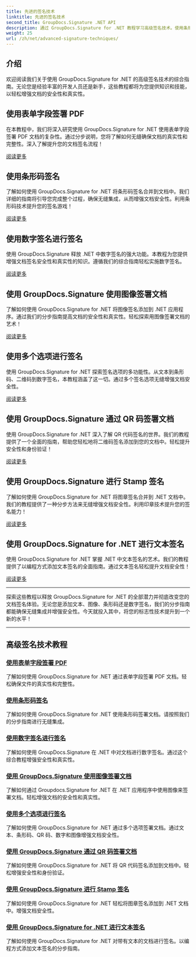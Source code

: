 ```yaml
---
title: 先进的签名技术
linktitle: 先进的签名技术
second_title: GroupDocs.Signature .NET API
description: 通过 GroupDocs.Signature for .NET 教程学习高级签名技术。使用条形码、数字等方式无缝签署 PDF、图像和文档。
weight: 25
url: /zh/net/advanced-signature-techniques/
---
```

## 介绍

欢迎阅读我们关于使用 GroupDocs.Signature for .NET 的高级签名技术的综合指南。无论您是经验丰富的开发人员还是新手，这些教程都将为您提供知识和技能，以轻松增强文档的安全性和真实性。

## 使用表单字段签署 PDF

在本教程中，我们将深入研究使用 GroupDocs.Signature for .NET 使用表单字段签署 PDF 文档的复杂性。通过分步说明，您将了解如何无缝确保文档的真实性和完整性。深入了解提升您的文档签名流程！

[阅读更多](./sign-pdf-form-field/)

## 使用条形码签名

了解如何使用 GroupDocs.Signature for .NET 将条形码签名合并到文档中。我们详细的指南将引导您完成整个过程，确保无缝集成，从而增强文档安全性。利用条形码技术提升您的签名游戏！

[阅读更多](./sign-with-barcode/)

## 使用数字签名进行签名

使用 GroupDocs.Signature 释放 .NET 中数字签名的强大功能。本教程为您提供增强文档签名安全性和真实性的知识。遵循我们的综合指南轻松实施数字签名。

[阅读更多](./sign-with-digital/)

## 使用 GroupDocs.Signature 使用图像签署文档

了解如何使用 GroupDocs.Signature for .NET 将图像签名添加到 .NET 应用程序。通过我们的分步指南提高文档的安全性和真实性。轻松探索用图像签署文档的艺术！

[阅读更多](./sign-with-image/)

## 使用多个选项进行签名

使用 GroupDocs.Signature for .NET 探索签名选项的多功能性。从文本到条形码、二维码到数字签名，本教程涵盖了这一切。通过多个签名选项无缝增强文档安全性。

[阅读更多](./sign-with-multiple-options/)

## 使用 GroupDocs.Signature 通过 QR 码签署文档

使用 GroupDocs.Signature for .NET 深入了解 QR 代码签名的世界。我们的教程提供了一个全面的指南，帮助您轻松地将二维码签名添加到您的文档中。轻松提升安全性和身份验证！

[阅读更多](./sign-with-qr-code/)

## 使用 GroupDocs.Signature 进行 Stamp 签名

了解如何使用 GroupDocs.Signature for .NET 将图章签名合并到 .NET 文档中。我们的教程提供了一种分步方法来无缝增强文档安全性。利用印章技术提升您的签名能力！

[阅读更多](./sign-with-stamp/)

## 使用 GroupDocs.Signature for .NET 进行文本签名

使用 GroupDocs.Signature for .NET 掌握 .NET 中文本签名的艺术。我们的教程提供了以编程方式添加文本签名的全面指南。通过文本签名轻松提升文档安全性！

[阅读更多](./sign-with-text/)

---

探索这些教程以释放 GroupDocs.Signature for .NET 的全部潜力并彻底改变您的文档签名体验。无论您是添加文本、图像、条形码还是数字签名，我们的分步指南都能确保无缝集成并增强安全性。今天就投入其中，将您的标志性技术提升到一个新的水平！

---

## 高级签名技术教程
### [使用表单字段签署 PDF](./sign-pdf-form-field/)
了解如何使用 GroupDocs.Signature for .NET 通过表单字段签署 PDF 文档。轻松确保文件的真实性和完整性。
### [使用条形码签名](./sign-with-barcode/)
了解如何使用 GroupDocs.Signature for .NET 使用条形码签署文档。请按照我们的分步指南进行无缝集成。
### [使用数字签名进行签名](./sign-with-digital/)
了解如何使用 GroupDocs.Signature 在 .NET 中对文档进行数字签名。通过这个综合教程增强安全性和真实性。
### [使用 GroupDocs.Signature 使用图像签署文档](./sign-with-image/)
了解如何通过 Groupdocs.Signature for .NET 在 .NET 应用程序中使用图像来签署文档。轻松增强文档的安全性和真实性。
### [使用多个选项进行签名](./sign-with-multiple-options/)
了解如何使用 GroupDocs.Signature for .NET 通过多个选项签署文档。通过文本、条形码、QR 码、数字和图像增强文档安全性。
### [使用 GroupDocs.Signature 通过 QR 码签署文档](./sign-with-qr-code/)
了解如何使用 GroupDocs.Signature for .NET 将 QR 代码签名添加到文档中。轻松增强安全性和身份验证。
### [使用 GroupDocs.Signature 进行 Stamp 签名](./sign-with-stamp/)
了解如何使用 GroupDocs.Signature for .NET 轻松将图章签名添加到 .NET 文档中。增强文档安全性。
### [使用 GroupDocs.Signature for .NET 进行文本签名](./sign-with-text/)
了解如何使用 GroupDocs.Signature for .NET 对带有文本的文档进行签名。以编程方式添加文本签名的分步指南。